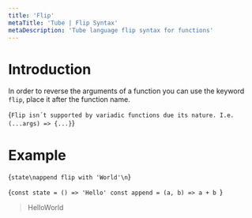 ```yaml
---
title: 'Flip'
metaTitle: 'Tube | Flip Syntax'
metaDescription: 'Tube language flip syntax for functions'
---
```


# Introduction

In order to reverse the arguments of a function you can use the keyword `flip`, place it after the function name.

<Limitation>{`Flip isn´t supported by variadic functions due its nature. I.e. (...args) => {...}`}</Limitation>

# Example

<TubeCode>{`state\nappend flip with 'World'\n`}</TubeCode>

<JSCode>{`const state = () => 'Hello'
const append = (a, b) => a + b
`}</JSCode>

> HelloWorld
